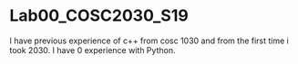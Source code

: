 # Lab00_COSC2030_S19

I have previous experience of c++ from cosc 1030 and from the first time i took 2030. I have 0 experience with Python.
